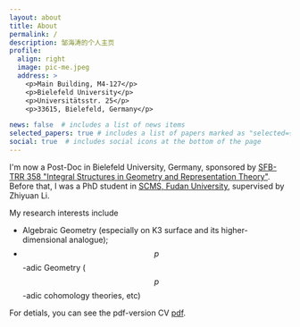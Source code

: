 ```yaml
---
layout: about
title: About
permalink: /
description: 邹海涛的个人主页
profile:
  align: right
  image: pic-me.jpeg
  address: >
    <p>Main Building, M4-127</p>
    <p>Bielefeld University</p>
    <p>Universitätsstr. 25</p>
    <p>33615, Bielefeld, Germany</p>

news: false  # includes a list of news items
selected_papers: true # includes a list of papers marked as "selected={true}"
social: true  # includes social icons at the bottom of the page
---
```

I'm now a Post-Doc in Bielefeld University, Germany, sponsored by [SFB-TRR 358 "Integral Structures in Geometry and Representation Theory"](https://trr358.math.uni-bielefeld.de). Before that, I was a PhD student in [SCMS, Fudan University](http://www.scms.fudan.edu.cn/), supervised by Zhiyuan Li. 

My research interests include
* Algebraic Geometry (especially on K3 surface and its higher-dimensional analogue);
* $$p$$-adic Geometry ($$p$$-adic cohomology theories, etc)

For detials, you can see the pdf-version CV [pdf](/assets/pdf/CV.pdf).

<!--
Write your biography here. Tell the world about yourself. Link to your favorite [subreddit](http://reddit.com){:target="\_blank"}. You can put a picture in, too. The code is already in, just name your picture `prof_pic.jpg` and put it in the `img/` folder.

Put your address / P.O. box / other info right below your picture. You can also disable any these elements by editing `profile` property of the YAML header of your `_pages/about.md`. Edit `_bibliography/papers.bib` and Jekyll will render your [publications page](/al-folio/publications/) automatically.

Link to your social media connections, too. This theme is set up to use [Font Awesome icons](http://fortawesome.github.io/Font-Awesome/){:target="\_blank"} and [Academicons](https://jpswalsh.github.io/academicons/){:target="\_blank"}, like the ones below. Add your Facebook, Twitter, LinkedIn, Google Scholar, or just disable all of them. -->
